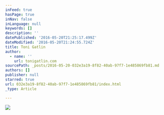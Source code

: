 ```yaml
---
inFeed: true
hasPage: true
inNav: false
inLanguage: null
keywords: []
description: ''
datePublished: '2016-05-20T21:25:17.499Z'
dateModified: '2016-05-20T21:24:55.724Z'
title: Toni Gatlin
author:
  - name: ''
    url: tonigatlin.com
sourcePath: _posts/2016-05-20-032e3a19-8f82-40ab-97f7-1e485869fb81.md
authors: []
publisher: null
starred: true
url: 032e3a19-8f82-40ab-97f7-1e485869fb81/index.html
_type: Article

---
```

![](https://s3-us-west-2.amazonaws.com/the-grid-img/p/7635ea7c7d4a63eef09607301f8369bd29a54308.png)